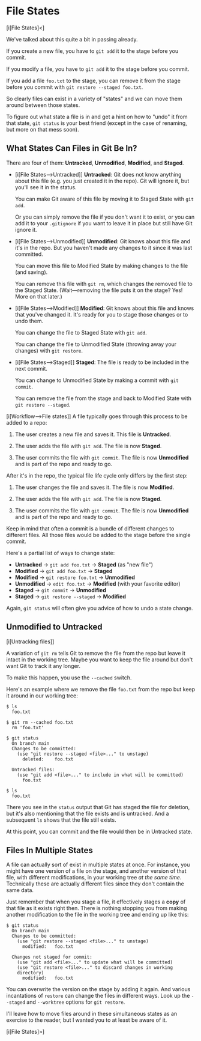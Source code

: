 # File States

[i[File States]<]

We've talked about this quite a bit in passing already.

If you create a new file, you have to `git add` it to the stage before
you commit.

If you modify a file, you have to `git add` it to the stage before you
commit.

If you add a file `foo.txt` to the stage, you can remove it from the
stage before you commit with `git restore --staged foo.txt`.

So clearly files can exist in a variety of "states" and we can move them
around between those states.

To figure out what state a file is in and get a hint on how to "undo" it
from that state, `git status` is your best friend (except in the case of
renaming, but more on that mess soon).

## What States Can Files in Git Be In?

There are four of them: **Untracked**, **Unmodified**, **Modified**, and
**Staged**.

* [i[File States-->Untracked]] **Untracked**: Git does not know anything
  about this file (e.g. you just created it in the repo). Git will
  ignore it, but you'll see it in the status.

  You can make Git aware of this file by moving it to Staged State with
  `git add`.

  Or you can simply remove the file if you don't want it to exist, or
  you can add it to your `.gitignore` if you want to leave it in place
  but still have Git ignore it.

* [i[File States-->Unmodified]] **Unmodified**: Git knows about this
  file and it's in the repo. But you haven't made any changes to it
  since it was last committed.

  You can move this file to Modified State by making changes to the file
  (and saving).

  You can remove this file with `git rm`, which changes the removed file
  to the Staged State. (Wait—removing the file puts it on the stage?
  Yes! More on that later.)

* [i[File States-->Modified]] **Modified**: Git knows about this file
  and knows that you've changed it. It's ready for you to stage those
  changes or to undo them.

  You can change the file to Staged State with `git add`.

  You can change the file to Unmodified State (throwing away your
  changes) with `git restore`.

* [i[File States-->Staged]] **Staged**: The file is ready to be included
  in the next commit.

  You can change to Unmodified State by making a commit with `git
  commit`.

  You can remove the file from the stage and back to Modified State with
  `git restore --staged`.

[i[Workflow-->File states]] A file typically goes through this process
to be added to a repo:

1. The user creates a new file and saves it. This file is **Untracked**.

2. The user adds the file with `git add`. The file is now **Staged**.

3. The user commits the file with `git commit`. The file is now
   **Unmodified** and is part of the repo and ready to go.

After it's in the repo, the typical file life cycle only differs by the
first step:

1. The user changes the file and saves it. The file is now **Modified**.

2. The user adds the file with `git add`. The file is now **Staged**.

3. The user commits the file with `git commit`. The file is now
   **Unmodified** and is part of the repo and ready to go.

Keep in mind that often a commit is a bundle of different changes to
different files. All those files would be added to the stage before the
single commit.

Here's a partial list of ways to change state:

* **Untracked** → `git add foo.txt` → **Staged** (as "new file")
* **Modified** → `git add foo.txt` → **Staged**
* **Modified** → `git restore foo.txt` → **Unmodified**
* **Unmodified** → `edit foo.txt` → **Modified**  (with your favorite editor)
* **Staged** → `git commit` → **Unmodified**
* **Staged** → `git restore --staged` → **Modified**

Again, `git status` will often give you advice of how to undo a state
change.

## Unmodified to Untracked

[i[Untracking files]]

A variation of `git rm` tells Git to remove the file from the repo but
leave it intact in the working tree. Maybe you want to keep the file
around but don't want Git to track it any longer.

To make this happen, you use the `--cached` switch.

Here's an example where we remove the file `foo.txt` from the repo but
keep it around in our working tree:

``` {.default}
$ ls
  foo.txt

$ git rm --cached foo.txt
  rm 'foo.txt'

$ git status
  On branch main
  Changes to be committed:
    (use "git restore --staged <file>..." to unstage)
	  deleted:    foo.txt

  Untracked files:
    (use "git add <file>..." to include in what will be committed)
	  foo.txt

$ ls
  foo.txt
```

There you see in the `status` output that Git has staged the file for
deletion, but it's also mentioning that the file exists and is
untracked. And a subsequent `ls` shows that the file still exists.

At this point, you can commit and the file would then be in Untracked
state.

## Files In Multiple States

A file can actually sort of exist in multiple states at once. For
instance, you might have one version of a file on the stage, and another
version of that file, with different modifications, in your working tree
*at the same time*. Technically these are actually different files since
they don't contain the same data.

Just remember that when you stage a file, it effectively stages a
**copy** of that file as it exists right then. There is nothing stopping
you from making another modification to the file in the working tree and
ending up like this:

``` {.default}
$ git status
  On branch main
  Changes to be committed:
    (use "git restore --staged <file>..." to unstage)
	  modified:   foo.txt

  Changes not staged for commit:
    (use "git add <file>..." to update what will be committed)
    (use "git restore <file>..." to discard changes in working
    directory)
	  modified:   foo.txt
```

You can overwrite the version on the stage by adding it again. And
various incantations of `restore` can change the files in different
ways. Look up the `--staged` and `--worktree` options for `git restore`.

I'll leave how to move files around in these simultaneous states as an
exercise to the reader, but I wanted you to at least be aware of it.

[i[File States]>]
